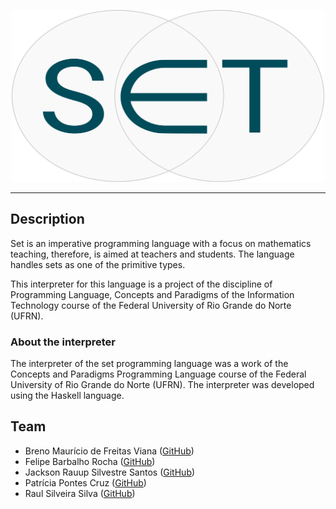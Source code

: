 <p align="center"><img src ="img/set-icon-i.png" width="500px"/></p>

---

## Description

Set is an imperative programming language with a focus on mathematics teaching, therefore, is aimed at teachers and students. The language handles sets as one of the primitive types.

This interpreter for this language is a project of the discipline of Programming Language, Concepts and Paradigms of the Information Technology course of the Federal University of Rio Grande do Norte (UFRN).

### About the interpreter

The interpreter of the set programming language was a work of the Concepts and Paradigms Programming Language course of the Federal University of Rio Grande do Norte (UFRN). The interpreter was developed using the Haskell language.

## Team

- Breno Maurício de Freitas Viana ([GitHub](https://github.com/brenov))
- Felipe Barbalho Rocha ([GitHub](https://github.com/Barbalho12))
- Jackson Rauup Silvestre Santos ([GitHub](https://github.com/jacksonrauupti))
- Patrícia Pontes Cruz ([GitHub](https://github.com/Pekorishia))
- Raul Silveira Silva ([GitHub](https://github.com/RaulMacintosh))
